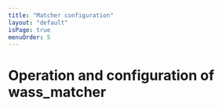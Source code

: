 ```yaml
---
title: "Matcher configuration"
layout: "default"
isPage: true
menuOrder: 5
---
```


# Operation and configuration of wass_matcher



